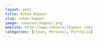 ```yaml
---
layout: post
title: Rohan Kapoor
slug: rohan-kapoor
image: rohanneilkapoor.png
website: http://www.rohanneilkapoor.com/
categories: [Clean, Personal, Portfolio]
---
```

